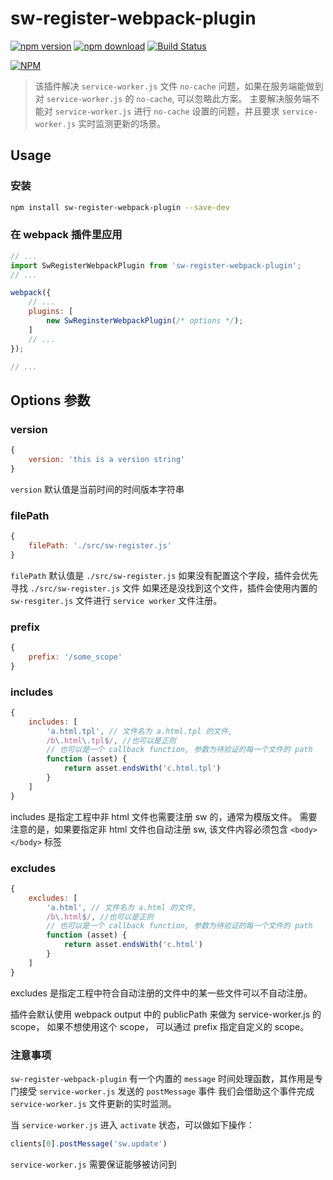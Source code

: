 # sw-register-webpack-plugin

[![npm version](https://badge.fury.io/js/sw-register-webpack-plugin.svg)](https://badge.fury.io/js/sw-register-webpack-plugin)
[![npm download](https://img.shields.io/npm/dm/sw-register-webpack-plugin.svg)](https://npmjs.org/sw-register-webpack-plugin)
[![Build Status](https://travis-ci.org/lavas-project/sw-register-webpack-plugin.svg?branch=master)](https://travis-ci.org/lavas-project/sw-register-webpack-plugin)

[![NPM](https://nodei.co/npm/sw-register-webpack-plugin.png?downloads=true&downloadRank=true&stars=true)](https://nodei.co/npm/sw-register-webpack-plugin/)

> 该插件解决 `service-worker.js` 文件 `no-cache` 问题，如果在服务端能做到对 `service-worker.js` 的 `no-cache`, 可以忽略此方案。
主要解决服务端不能对 `service-worker.js` 进行 `no-cache` 设置的问题，并且要求 `service-worker.js` 实时监测更新的场景。


## Usage

### 安装

```bash
npm install sw-register-webpack-plugin --save-dev
```

### 在 webpack 插件里应用

```js
// ...
import SwRegisterWebpackPlugin from 'sw-register-webpack-plugin';
// ...

webpack({
    // ...
    plugins: [
        new SwReginsterWebpackPlugin(/* options */);
    ]
    // ...
});

// ...
```



## Options 参数


### version

```js
{
    version: 'this is a version string'
}
```
`version` 默认值是当前时间的时间版本字符串


### filePath

```js
{
    filePath: './src/sw-register.js'
}
```
`filePath` 默认值是 `./src/sw-register.js`
如果没有配置这个字段，插件会优先寻找 `./src/sw-register.js` 文件
如果还是没找到这个文件，插件会使用内置的 `sw-resgiter.js` 文件进行 `service worker` 文件注册。


### prefix

```js
{
    prefix: '/some_scope'
}
```

### includes

```js
{
    includes: [
        'a.html.tpl', // 文件名为 a.html.tpl 的文件,
        /b\.html\.tpl$/, //也可以是正则
        // 也可以是一个 callback function, 参数为待验证的每一个文件的 path
        function (asset) {
            return asset.endsWith('c.html.tpl')
        }
    ]
}
```

includes 是指定工程中非 html 文件也需要注册 sw 的，通常为模版文件。
需要注意的是，如果要指定非 html 文件也自动注册 sw, 该文件内容必须包含 `<body></body>` 标签

### excludes

```js
{
    excludes: [
        'a.html', // 文件名为 a.html 的文件,
        /b\.html$/, //也可以是正则
        // 也可以是一个 callback function, 参数为待验证的每一个文件的 path
        function (asset) {
            return asset.endsWith('c.html')
        }
    ]
}
```

excludes 是指定工程中符合自动注册的文件中的某一些文件可以不自动注册。

插件会默认使用 webpack output 中的 publicPath 来做为 service-worker.js 的 scope， 如果不想使用这个 scope， 可以通过 prefix 指定自定义的 scope。

### 注意事项

`sw-register-webpack-plugin` 有一个内置的 `message` 时间处理函数，其作用是专门接受 `service-worker.js` 发送的 `postMessage` 事件
我们会借助这个事件完成 `service-worker.js` 文件更新的实时监测。

当 `service-worker.js` 进入 `activate` 状态，可以做如下操作：

```js
clients[0].postMessage('sw.update')
```


`service-worker.js` 需要保证能够被访问到
